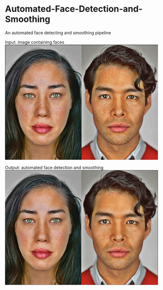 # Automated-Face-Detection-and-Smoothing
An automated face detecting and smoothing pipeline

Input: image containing faces
![alt text](https://github.com/yyhz76/Automated-Face-Detection-and-Smoothing/blob/main/original_faces.png)  

Output: automated face detection and smoothing
![alt text](https://github.com/yyhz76/Automated-Face-Detection-and-Smoothing/blob/main/smoothed_faces.png)
